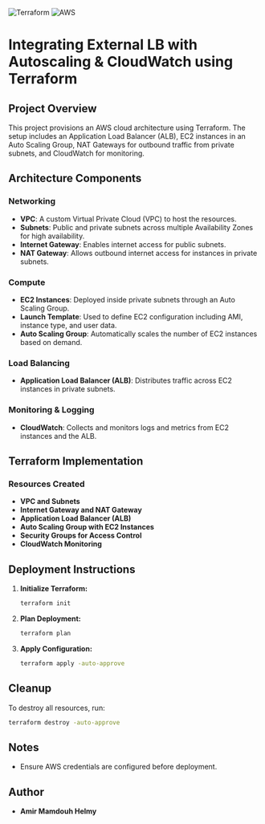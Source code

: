 ![Terraform](https://img.icons8.com/color/144/000000/terraform.png)      ![AWS](https://img.icons8.com/color/144/000000/amazon-web-services.png)


# Integrating External LB with Autoscaling & CloudWatch using Terraform

## Project Overview
This project provisions an AWS cloud architecture using Terraform. The setup includes an Application Load Balancer (ALB), EC2 instances in an Auto Scaling Group, NAT Gateways for outbound traffic from private subnets, and CloudWatch for monitoring.

## Architecture Components

### **Networking**
- **VPC**: A custom Virtual Private Cloud (VPC) to host the resources.
- **Subnets**: Public and private subnets across multiple Availability Zones for high availability.
- **Internet Gateway**: Enables internet access for public subnets.
- **NAT Gateway**: Allows outbound internet access for instances in private subnets.

### **Compute**
- **EC2 Instances**: Deployed inside private subnets through an Auto Scaling Group.
- **Launch Template**: Used to define EC2 configuration including AMI, instance type, and user data.
- **Auto Scaling Group**: Automatically scales the number of EC2 instances based on demand.

### **Load Balancing**
- **Application Load Balancer (ALB)**: Distributes traffic across EC2 instances in private subnets.

### **Monitoring & Logging**
- **CloudWatch**: Collects and monitors logs and metrics from EC2 instances and the ALB.

## Terraform Implementation
### **Resources Created**
- **VPC and Subnets**
- **Internet Gateway and NAT Gateway**
- **Application Load Balancer (ALB)**
- **Auto Scaling Group with EC2 Instances**
- **Security Groups for Access Control**
- **CloudWatch Monitoring**

## Deployment Instructions
1. **Initialize Terraform:**
   ```sh
   terraform init
   ```
2. **Plan Deployment:**
   ```sh
   terraform plan
   ```
3. **Apply Configuration:**
   ```sh
   terraform apply -auto-approve
   ```

## Cleanup
To destroy all resources, run:
```sh
terraform destroy -auto-approve
```

## Notes
- Ensure AWS credentials are configured before deployment.

## Author
- **Amir Mamdouh Helmy**

